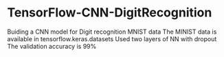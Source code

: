 # TensorFlow-CNN-DigitRecognition
Buiding a CNN model for Digit recognition MNIST data
The MINIST data is available in tensorflow.keras.datasets
Used two layers of NN with dropout
The validation accuracy is 99%

